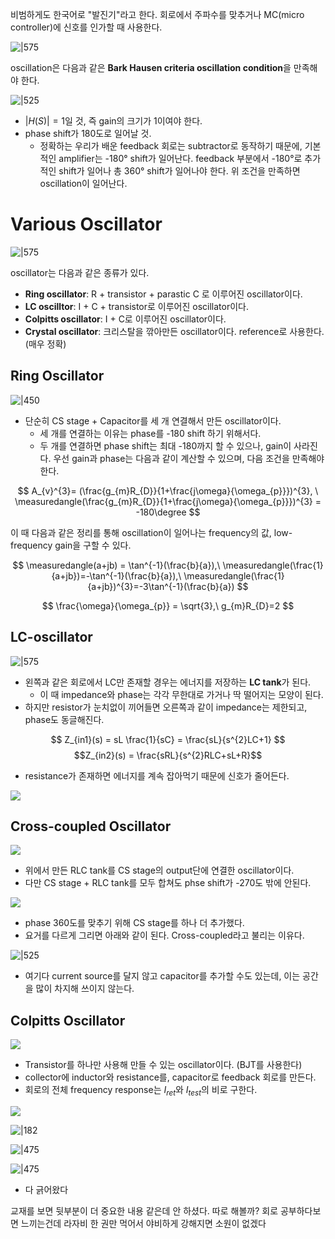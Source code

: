 
비범하게도 한국어로 "발진기"라고 한다.
회로에서 주파수를 맞추거나 MC(micro controller)에 신호를 인가할 때 사용한다. 

![|575](https://i.imgur.com/7y9datN.png)

oscillation은 다음과 같은 **Bark Hausen criteria oscillation condition**을 만족해야 한다.

![|525](https://i.imgur.com/JbYA93H.png)

- $|H(S)| = 1$일 것, 즉 gain의 크기가 1이여야 한다.
- phase shift가 180도로 일어날 것.
	- 정확하는 우리가 배운 feedback 회로는 subtractor로 동작하기 때문에, 기본적인 amplifier는 -180° shift가 일어난다. feedback 부분에서 -180°로 추가적인 shift가 일어나 총 360° shift가 일어나야 한다.
위 조건을 만족하면 oscillation이 일어난다.

# Various Oscillator

![|575](https://i.imgur.com/gWpczuJ.png)

oscillator는 다음과 같은 종류가 있다.
- **Ring oscillator**: R + transistor + parastic C 로 이루어진 oscillator이다. 
- **LC oscilltor**: I + C + transistor로 이루어진 oscillator이다.
- **Colpitts oscillator**: I + C로 이루어진 oscillator이다.
- **Crystal oscillator**: 크리스탈을 깎아만든 oscillator이다. reference로 사용한다. (매우 정확) 

## Ring Oscillator

![|450](https://i.imgur.com/gszR4SC.png)

- 단순히 CS stage + Capacitor를 세 개 연결해서 만든 oscillator이다. 
	- 세 개를 연결하는 이유는 phase를 -180 shift 하기 위해서다.
	- 두 개를 연결하면 phase shift는 최대 -180까지 할 수 있으나, gain이 사라진다.
우선 gain과 phase는 다음과 같이 계산할 수 있으며, 다음 조건을 만족해야 한다.

$$
A_{v}^{3}= (\frac{g_{m}R_{D}}{1+\frac{j\omega}{\omega_{p}}})^{3}, \ \measuredangle(\frac{g_{m}R_{D}}{1+\frac{j\omega}{\omega_{p}}})^{3} = -180\degree
$$

이 때 다음과 같은 정리를 통해 oscillation이 일어나는 frequency의 값, low-frequency gain을 구할 수 있다.

$$
\measuredangle(a+jb) = \tan^{-1}(\frac{b}{a}),\ \measuredangle(\frac{1}{a+jb})=-\tan^{-1}(\frac{b}{a}),\ \measuredangle(\frac{1}{a+jb})^{3}=-3\tan^{-1}(\frac{b}{a})
$$

$$
\frac{\omega}{\omega_{p}} = \sqrt{3},\ g_{m}R_{D}=2
$$

## LC-oscillator

![|575](https://i.imgur.com/YioXxUY.png)

- 왼쪽과 같은 회로에서 LC만 존재할 경우는 에너지를 저장하는 **LC tank**가 된다.
	- 이 때 impedance와 phase는 각각 무한대로 가거나 딱 떨어지는 모양이 된다.
- 하지만 resistor가 눈치없이 끼어들면 오른쪽과 같이 impedance는 제한되고, phase도 동글해진다.

$$
Z_{in1}(s) = sL \frac{1}{sC} = \frac{sL}{s^{2}LC+1} 
$$
$$Z_{in2}(s) = \frac{sRL}{s^{2}RLC+sL+R}$$
- resistance가 존재하면 에너지를 계속 잡아먹기 때문에 신호가 줄어든다. 

![](https://i.imgur.com/m5tZHgL.png)

## Cross-coupled Oscillator

![](https://i.imgur.com/iRVnEFI.png)

- 위에서 만든 RLC tank를 CS stage의 output단에 연결한 oscillator이다.
- 다만 CS stage + RLC tank를 모두 합쳐도 phse shift가 -270도 밖에 안된다.

![](https://i.imgur.com/3ko9rQY.png)

- phase 360도를 맞추기 위해 CS stage를 하나 더 추가했다.
- 요거를 다르게 그리면 아래와 같이 된다. Cross-coupled라고 불리는 이유다.

![|525](https://i.imgur.com/IwIRc9v.png)

- 여기다 current source를 달지 않고 capacitor를 추가할 수도 있는데, 이는 공간을 많이 차지해 쓰이지 않는다.

## Colpitts Oscillator

![](https://i.imgur.com/qiCT81t.png)

- Transistor를 하나만 사용해 만들 수 있는 oscillator이다. (BJT를 사용한다)
- collector에 inductor와 resistance를, capacitor로 feedback 회로를 만든다.
- 회로의 전체 frequency response는 $I_{ret}$와 $I_{test}$의 비로 구한다.

![](https://i.imgur.com/J33W0ux.png)

![|182](https://i.imgur.com/jHYUJDV.png)

![|475](https://i.imgur.com/kpgyoY5.png)

![|475](https://i.imgur.com/Ay6ZUpq.png)

- 다 긁어왔다

교재를 보면 뒷부분이 더 중요한 내용 같은데 안 하셨다. 
따로 해볼까?
회로 공부하다보면 느끼는건데
라자비 한 권만 먹어서 야비하게 강해지면 소원이 없겠다